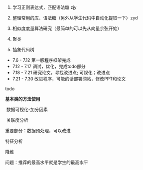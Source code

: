 1. 学习正则表达式，匹配语法糖 zjy
2. 整理常用的库、语法糖（另外从学生代码中自动化提取一下）zyd

3. 相似度度量算法研究（最简单的可以先从向量余弦开始）
4. 聚类
5. 抽象代码树



- 7.6 - 7.12  第一版程序框架完成
- 7.12 - 7.17 调试，优化，完成todo部分
- 7.18 - 7.21 研究论文，寻找改进点; 可视化；改进点
- 7.21 - 7.30 改进程序，可能的话部署网站，修改PPT和论文



todo

**基本类的方法使用**

​	数据可视化-加分因素

​	关联度分析

重要部分：数据预处理，可以改进

特征分析

降维

问题：推荐的最高水平就是学生的最高水平